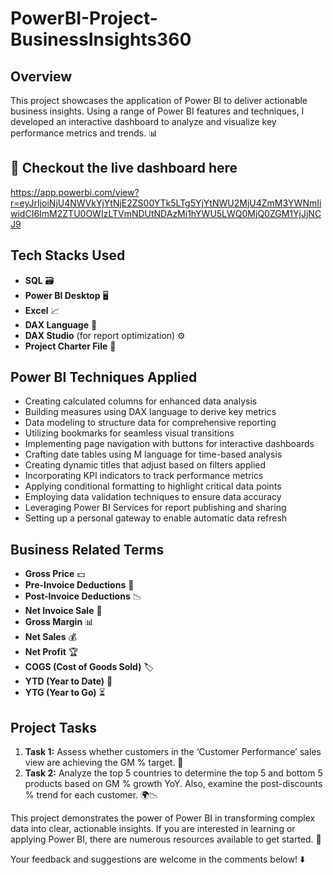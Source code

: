 # PowerBI-Project-BusinessInsights360


## Overview
This project showcases the application of Power BI to deliver actionable business insights. Using a range of Power BI features and techniques, I developed an interactive dashboard to analyze and visualize key performance metrics and trends. 📊

## 🔗 Checkout the live dashboard here 
https://app.powerbi.com/view?r=eyJrIjoiNjU4NWVkYjYtNjE2ZS00YTk5LTg5YjYtNWU2MjU4ZmM3YWNmIiwidCI6ImM2ZTU0OWIzLTVmNDUtNDAzMi1hYWU5LWQ0MjQ0ZGM1YjJjNCJ9

## Tech Stacks Used
- **SQL** 🗃️
- **Power BI Desktop** 🖥️
- **Excel** 📈
- **DAX Language** 🔢
- **DAX Studio** (for report optimization) ⚙️
- **Project Charter File** 📑

## Power BI Techniques Applied
- Creating calculated columns for enhanced data analysis
- Building measures using DAX language to derive key metrics
- Data modeling to structure data for comprehensive reporting
- Utilizing bookmarks for seamless visual transitions
- Implementing page navigation with buttons for interactive dashboards
- Crafting date tables using M language for time-based analysis
- Creating dynamic titles that adjust based on filters applied
- Incorporating KPI indicators to track performance metrics
- Applying conditional formatting to highlight critical data points
- Employing data validation techniques to ensure data accuracy
- Leveraging Power BI Services for report publishing and sharing
- Setting up a personal gateway to enable automatic data refresh

## Business Related Terms
- **Gross Price** 💵
- **Pre-Invoice Deductions** 💸
- **Post-Invoice Deductions** 📉
- **Net Invoice Sale** 🧾
- **Gross Margin** 📊
- **Net Sales** 💰
- **Net Profit** 🏆
- **COGS (Cost of Goods Sold)** 🏷️
- **YTD (Year to Date)** 📅
- **YTG (Year to Go)** ⏳

## Project Tasks
1. **Task 1:** Assess whether customers in the ‘Customer Performance’ sales view are achieving the GM % target. 🎯
2. **Task 2:** Analyze the top 5 countries to determine the top 5 and bottom 5 products based on GM % growth YoY. Also, examine the post-discounts % trend for each customer. 🌍📉

This project demonstrates the power of Power BI in transforming complex data into clear, actionable insights. If you are interested in learning or applying Power BI, there are numerous resources available to get started. 🚀

Your feedback and suggestions are welcome in the comments below! ⬇️
